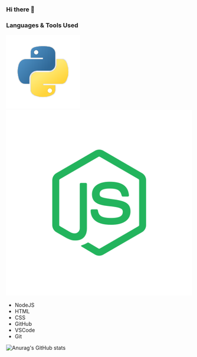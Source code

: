 ### Hi there 👋

<!--
**A-Finan/A-Finan** is a ✨ _special_ ✨ repository because its `README.md` (this file) appears on your GitHub profile.

Here are some ideas to get you started:

- 🔭 I’m currently working on ...
- 🌱 I’m currently learning ...
- 👯 I’m looking to collaborate on ...
- 🤔 I’m looking for help with ...
- 💬 Ask me about ...
- 📫 How to reach me: ...
- 😄 Pronouns: ...
- ⚡ Fun fact: ...
-->

### Languages & Tools Used

![Python](https://github.com/A-Finan/A-Finan/blob/main/Github%20Images/Python.png) ![NodeJS](https://github.com/A-Finan/A-Finan/blob/main/Github%20Images/NodeJS.png)

- NodeJS
- HTML
- CSS
- GitHub
- VSCode
- Git

![Anurag's GitHub stats](https://github-readme-stats.vercel.app/api?username=A-Finan&count_private=true&show_icons=true&hide_border=true&theme=dracula)

